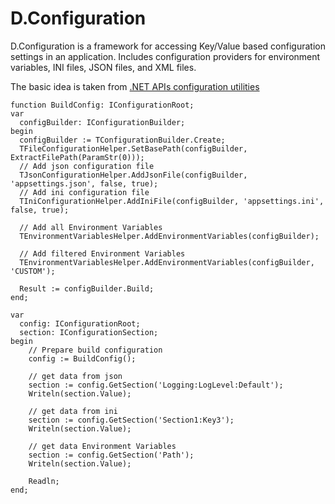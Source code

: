 # D.Configuration
D.Configuration is a framework for accessing Key/Value based configuration settings in an application. 
Includes configuration providers for environment variables, INI files, JSON files, and XML files.

The basic idea is taken from [.NET APIs configuration utilities](https://github.com/aspnet/Extensions)

```
function BuildConfig: IConfigurationRoot;
var
  configBuilder: IConfigurationBuilder;
begin
  configBuilder := TConfigurationBuilder.Create;
  TFileConfigurationHelper.SetBasePath(configBuilder, ExtractFilePath(ParamStr(0)));
  // Add json configuration file
  TJsonConfigurationHelper.AddJsonFile(configBuilder, 'appsettings.json', false, true);
  // Add ini configuration file
  TIniConfigurationHelper.AddIniFile(configBuilder, 'appsettings.ini', false, true);
  
  // Add all Environment Variables
  TEnvironmentVariablesHelper.AddEnvironmentVariables(configBuilder);
  
  // Add filtered Environment Variables
  TEnvironmentVariablesHelper.AddEnvironmentVariables(configBuilder, 'CUSTOM');

  Result := configBuilder.Build;
end;

var
  config: IConfigurationRoot;
  section: IConfigurationSection;
begin
    // Prepare build configuration
    config := BuildConfig();
    
    // get data from json
    section := config.GetSection('Logging:LogLevel:Default');
    Writeln(section.Value);
    
    // get data from ini
    section := config.GetSection('Section1:Key3');
    Writeln(section.Value);

    // get data Environment Variables 
    section := config.GetSection('Path');
    Writeln(section.Value);

    Readln;
end;
```

